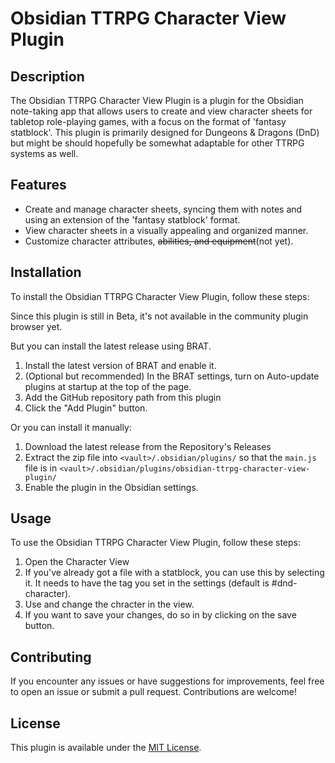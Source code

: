 # Obsidian TTRPG Character View Plugin

## Description

The Obsidian TTRPG Character View Plugin is a plugin for the Obsidian note-taking app that allows users to create and view character sheets for tabletop role-playing games, with a focus on the format of 'fantasy statblock'. This plugin is primarily designed for Dungeons & Dragons (DnD) but might be should hopefully be somewhat adaptable for other TTRPG systems as well.

## Features

- Create and manage character sheets, syncing them with notes and using an extension of the 'fantasy statblock' format.
- View character sheets in a visually appealing and organized manner.
- Customize character attributes, ~~abilities, and equipment~~(not yet).

## Installation

To install the Obsidian TTRPG Character View Plugin, follow these steps:

Since this plugin is still in Beta, it's not available in the community plugin browser yet.

But you can install the latest release using BRAT.

1. Install the latest version of BRAT and enable it.
2. (Optional but recommended) In the BRAT settings, turn on Auto-update plugins at startup at the top of the page.
3. Add the GitHub repository path from this plugin
4. Click the "Add Plugin" button.

Or you can install it manually:

1. Download the latest release from the Repository's Releases
2. Extract the zip file into `<vault>/.obsidian/plugins/` so that the `main.js` file is in `<vault>/.obsidian/plugins/obsidian-ttrpg-character-view-plugin/`
3. Enable the plugin in the Obsidian settings.

## Usage

To use the Obsidian TTRPG Character View Plugin, follow these steps:

1. Open the Character View
2. If you've already got a file with a statblock, you can use this by selecting it. It needs to have the tag you set in the settings (default is #dnd-character).
3. Use and change the chracter in the view.
4. If you want to save your changes, do so in by clicking on the save button.

## Contributing

If you encounter any issues or have suggestions for improvements, feel free to open an issue or submit a pull request. Contributions are welcome!

## License

This plugin is available under the [MIT License](LICENSE).
